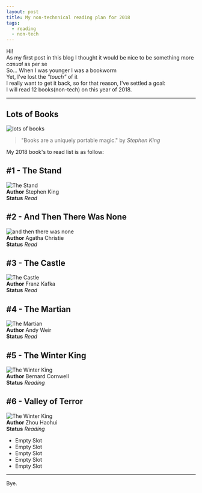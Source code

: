 ```yaml
---
layout: post
title: My non-technnical reading plan for 2018
tags:
  - reading 
  - non-tech
---
```

Hi!   
As my first post in this blog I thought it would be nice to be something more _casual_ as per se      
So... When I was younger I was a bookworm    
Yet, I've lost the _"touch"_ of it   
I really want to get it back, so for that reason, I've settled a goal:   
I will read 12 books(non-tech) on this year of 2018.    

---
## Lots of Books     
![lots of books](../images/post_1/books.jpg)     

> "Books are a uniquely portable magic." by *Stephen King*     

My 2018 book's to read list is as follow:

## #1 - The Stand
![The Stand](../images/post_1/stand.jpg)    
**Author** Stephen King     
**Status** _Read_     

## #2 - And Then There Was None     
![and then there was none](../images/post_1/none.jpg)     
**Author** Agatha Christie      
**Status** _Read_  

## #3 - The Castle     
![The Castle](../images/post_1/castle.jpg)     
**Author** Franz Kafka           
**Status** _Read_    

## #4 - The Martian   
![The Martian](../images/post_1/martian.jpg)      
**Author** Andy Weir    
**Status** _Read_   

## #5 - The Winter King   
![The Winter King](../images/post_1/winter.jpg)        
**Author** Bernard Cornwell      
**Status** _Reading_     

## #6 - Valley of Terror   
![The Winter King](../images/post_1/terror.jpg)        
**Author** Zhou Haohui         
**Status** _Reading_    

- Empty Slot
- Empty Slot
- Empty Slot
- Empty Slot
- Empty Slot    

---
Bye.
